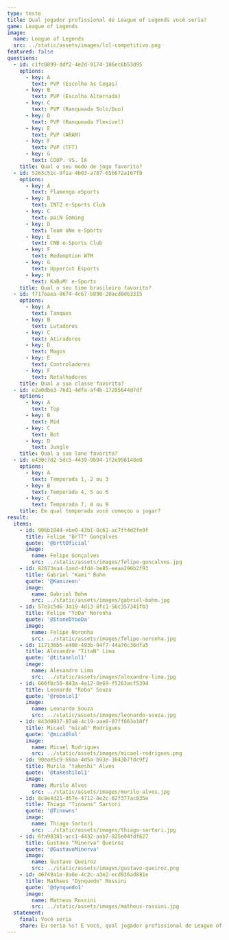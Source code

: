 ```yaml
---
type: teste
title: Qual jogador profissional de League of Legends você seria?
game: League of Legends
image:
  name: League of Legends
  src: ../static/assets/images/lol-competitivo.png
featured: false
questions:
  - id: c1fc0899-ddf2-4e2d-9174-186ec6b53d95
    options:
      - key: A
        text: PVP (Escolha às Cegas)
      - key: B
        text: PVP (Escolha Alternada)
      - key: C
        text: PVP (Ranqueada Solo/Duo)
      - key: D
        text: PVP (Ranqueada Flexível)
      - key: E
        text: PVP (ARAM)
      - key: F
        text: PVP (TFT)
      - key: G
        text: COOP. VS. IA
    title: Qual o seu modo de jogo favorito?
  - id: 5263c51c-9f1a-4b03-a787-65b672a167fb
    options:
      - key: A
        text: Flamengo eSports
      - key: B
        text: INTZ e-Sports Club
      - key: C
        text: paiN Gaming
      - key: D
        text: Team oNe e-Sports
      - key: E
        text: CNB e-Sports Club
      - key: F
        text: Redemption W7M
      - key: G
        text: Uppercut Esports
      - key: H
        text: KaBuM! e-Sports
    title: Qual o seu time brasileiro favorito?
  - id: f717eaea-8674-4c67-b890-20acd8d63315
    options:
      - key: A
        text: Tanques
      - key: B
        text: Lutadores
      - key: C
        text: Atiradores
      - key: D
        text: Magos
      - key: E
        text: Controladores
      - key: F
        text: Retalhadores
    title: Qual a sua classe favorita?
  - id: e2a0dbe3-76d1-4dfa-af4b-17285644d7df
    options:
      - key: A
        text: Top
      - key: B
        text: Mid
      - key: C
        text: Bot
      - key: D
        text: Jungle
    title: Qual a sua lane favorita?
  - id: e430c7d2-5dc5-4439-9b94-1f2e998148e0
    options:
      - key: A
        text: Temporada 1, 2 ou 3
      - key: B
        text: Temporada 4, 5 ou 6
      - key: C
        text: Temporada 7, 8 ou 9
    title: Em qual temporada você começou a jogar?
result:
  items:
    - id: 906b1844-ebe0-43b1-8c61-ac7ff4d2fe9f
      title: Felipe "BrTT" Gonçalves
      quote: '@brttOficial'
      image:
        name: Felipe Gonçalves
        src: ../static/assets/images/felipe-goncalves.jpg
    - id: 82673ea4-1aed-4fd4-be85-eeaa296b2f93
      title: Gabriel "Kami" Bohm
      quote: '@Kamizeon'
      image:
        name: Gabriel Bohm
        src: ../static/assets/images/gabriel-bohm.jpg
    - id: 57e3c5d6-3a19-4d13-8fc1-56c357341fb3
      title: Felipe "YoDa" Noronha
      quote: '@StoneDYooDa'
      image:
        name: Felipe Noronha
        src: ../static/assets/images/felipe-noronha.jpg
    - id: 117136b5-e408-493b-94f7-44a76c36dfa5
      title: Alexandre "TitaN" Lima
      quote: '@titannlol1'
      image:
        name: Alexandre Lima
        src: ../static/assets/images/alexandre-lima.jpg
    - id: 666fbc58-843a-4a12-8e69-f5263acf5394
      title: Leonardo "Robo" Souza
      quote: '@robolol1'
      image:
        name: Leonardo Souza
        src: ../static/assets/images/leonardo-souza.jpg
    - id: 843d0937-87a8-4c19-aae8-07ff663e10ff
      title: Micael "micaO" Rodrigues
      quote: '@micaOlol'
      image:
        name: Micael Rodrigues
        src: ../static/assets/images/micael-rodrigues.png
    - id: 90eae5c9-69aa-4d5a-b93e-3643b7fdc9f2
      title: Murilo "takeshi" Alves
      quote: '@takeshilol1'
      image:
        name: Murilo Alves
        src: ../static/assets/images/murilo-alves.jpg
    - id: 8c8e4d21-d57e-4712-8e2c-62f377ac835e
      title: Thiago "Tinowns" Sartori
      quote: '@Tinowns'
      image:
        name: Thiago Sartori
        src: ../static/assets/images/thiago-sartori.jpg
    - id: 6fa98381-acc1-4432-aab7-825e04fdf627
      title: Gustavo "Minerva" Queiroz
      quote: '@GustavoMinerva'
      image:
        name: Gustavo Queiroz
        src: ../static/assets/images/gustavo-queiroz.png
    - id: 46749a1e-8a6e-4c2c-a3e2-ecd936ad881e
      title: Matheus "Dynquedo" Rossini
      quote: '@dynquedo1'
      image:
        name: Matheus Rossini
        src: ../static/assets/images/matheus-rossini.jpg
  statement:
    final: Você seria
    share: Eu seria %s! E você, qual jogador profissional de League of Legends seria?
---
```


